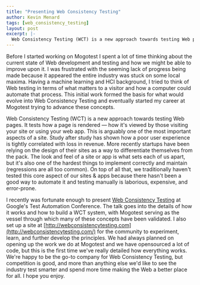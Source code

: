 ```yaml
---
title: "Presenting Web Consistency Testing"
author: Kevin Menard
tags: [web_consistency_testing]
layout: post
excerpt: |-
  Web Consistency Testing (WCT) is a new approach towards testing Web pages.  It tests how a page is rendered &mdash; how it's viewed by those visiting your site or using your web app.  This is arguably one of the most important aspects of a site.  I recently was fortunate enough to present [Web Consistency Testing](http://webconsistencytesting.com/) at Google's Test Automation Conference.  The talk goes into the details of how it works and how to build a WCT system, with Mogotest serving as the vessel through which many of these concepts have been validated.
---
```


Before I started working on Mogotest I spent a lot of time thinking about the current state of Web development and testing and how we might be able to improve upon it.  I was frustrated with the seeming lack of progress being made because it appeared the entire industry was stuck on some local maxima.  Having a machine learning and HCI background, I tried to think of Web testing in terms of what matters to a visitor and how a computer could automate that process.  This initial work formed the basis for what would evolve into Web Consistency Testing and eventually started my career at Mogotest trying to advance these concepts.

Web Consistency Testing (WCT) is a new approach towards testing Web pages.  It tests how a page is rendered &mdash; how it's viewed by those visiting your site or using your web app.  This is arguably one of the most important aspects of a site.  Study after study has shown how a poor user experience is tightly correlated with loss in revenue.  More recently startups have been relying on the design of their sites as a way to differentiate themselves from the pack.  The look and feel of a site or app is what sets each of us apart, but it's also one of the hardest things to implement correctly and maintain (regressions are all too common).  On top of all that, we traditionally haven't tested this core aspect of our sites &amp; apps because there hasn't been a good way to automate it and testing manually is laborious, expensive, and error-prone.

I recently was fortunate enough to present [Web Consistency Testing](http://webconsistencytesting.com/) at Google's Test Automation Conference.  The talk goes into the details of how it works and how to build a WCT system, with Mogotest serving as the vessel through which many of these concepts have been validated.  I also set up a site at [http://webconsistencytesting.com](http://webconsistencytesting.com/) for the community to experiment, learn, and further develop the principles.  We had always planned on opening up the work we do at Mogotest and we have opensourced a lot of code, but this is the first time we've really detailed how everything works.  We're happy to be the go-to company for Web Consistency Testing, but competition is good, and more than anything else we'd like to see the industry test smarter and spend more time making the Web a better place for all.  I hope you enjoy.